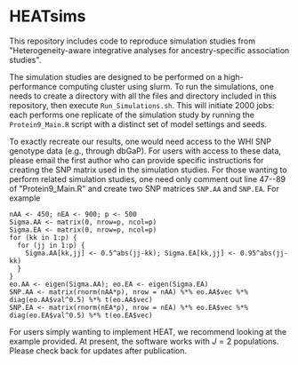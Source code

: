 # HEATsims
This repository includes code to reproduce simulation studies from "Heterogeneity-aware integrative analyses for ancestry-specific association studies". 

The simulation studies are designed to be performed on a high-performance computing cluster using slurm. To run the simulations, one needs to create a directory with all the files and directory included in this repository, then execute ```Run_Simulations.sh```. This will initiate 2000 jobs: each performs one replicate of the simulation study by running the ```Protein9_Main.R``` script with a distinct set of model settings and seeds. 

To exactly recreate our results, one would need access to the WHI SNP genotype data (e.g., through dbGaP). For users with access to these data, please email the first author who can provide specific instructions for creating the SNP matrix used in the simulation studies. For those wanting to perform related simulation studies, one need only comment out line 47--89 of "Protein9_Main.R" and create two SNP matrices ``SNP.AA`` and ``SNP.EA``. For example
```
nAA <- 450; nEA <- 900; p <- 500
Sigma.AA <- matrix(0, nrow=p, ncol=p)
Sigma.EA <- matrix(0, nrow=p, ncol=p)
for (kk in 1:p) {
  for (jj in 1:p) {
    Sigma.AA[kk,jj] <- 0.5^abs(jj-kk); Sigma.EA[kk,jj] <- 0.95^abs(jj-kk)
  }
}
eo.AA <- eigen(Sigma.AA); eo.EA <- eigen(Sigma.EA)
SNP.AA <- matrix(rnorm(nAA*p), nrow = nAA) %*% eo.AA$vec %*% diag(eo.AA$val^0.5) %*% t(eo.AA$vec)
SNP.EA <- matrix(rnorm(nEA*p), nrow = nEA) %*% eo.EA$vec %*% diag(eo.EA$val^0.5) %*% t(eo.EA$vec)
```
For users simply wanting to implement HEAT, we recommend looking at the example provided. At present, the software works with $J = 2$ populations. Please check back for updates after publication. 
